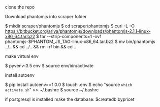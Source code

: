 clone the repo

Download phantomjs into scraper folder

$ mkdir scraper/phantomjs
$ cd scraper/phantomjs
$ curl -L -O https://bitbucket.org/ariya/phantomjs/downloads/phantomjs-2.1.1-linux-x86_64.tar.bz2
$ tar --strip-components=1 -xvf phantomjs-$PHANTOM_JS_TAG-linux-x86_64.tar.bz2
$ mv bin/phantomjs ../.. && cd ../.. && rm -rf bin && cd ..

make virtual env

$ pyvenv-3.5 env
$ source env/bin/activate

install autoenv

$ pip install autoenv==1.0.0
$ touch .env
$ echo "source `which activate.sh`" >> ~/.bashrc
$ source ~/.bashrc

if postgresql is installed
make the database:
$createdb bypricet
